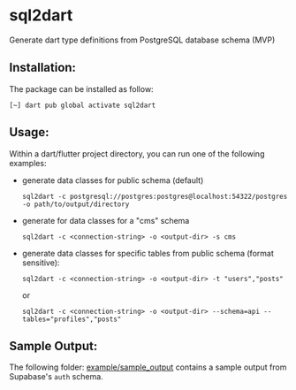 # sql2dart
Generate dart type definitions from PostgreSQL database schema (MVP)


## Installation:

The package can be installed as follow:

```
[~] dart pub global activate sql2dart
```


## Usage:

Within a dart/flutter project directory, you can run one of the following examples: 

- generate data classes for public schema (default)
  ```
  sql2dart -c postgresql://postgres:postgres@localhost:54322/postgres -o path/to/output/directory
  ```
- generate for data classes for a "cms" schema 
  ```
  sql2dart -c <connection-string> -o <output-dir> -s cms
  ```

- generate data classes for specific tables from public schema (format sensitive): 
  ```
  sql2dart -c <connection-string> -o <output-dir> -t "users","posts"
  ```
  or
  ```
  sql2dart -c <connection-string> -o <output-dir> --schema=api --tables="profiles","posts"
  ```


## Sample Output:

The following folder: [example/sample_output](https://github.com/osaxma/sql2dart/tree/main/example/sample_output) contains a sample output from Supabase's `auth` schema.